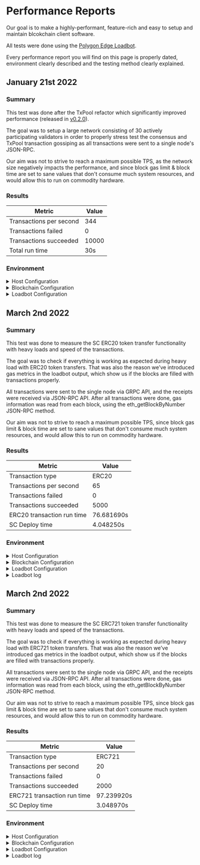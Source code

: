 # Performance Reports

Our goal is to make a highly-performant, feature-rich and easy to setup and maintain blcokchain client software.

All tests were done using the [Polygon Edge Loadbot](../additional-features/stress-testing.md).

Every performance report you will find on this page is properly dated, environment clearly described and the testing method clearly explained.

## January 21st 2022

### Summary

This test was done after the TxPool refactor which significantly improved performance (released in [v0.2.0](https://github.com/0xPolygon/polygon-edge/releases/v0.2.0)).

The goal was to setup a large network consisting of 30 actively participating validators in order to properly stress test the
consensus and TxPool transaction gossiping as all transactions were sent to a single node's JSON-RPC.

Our aim was not to strive to reach a maximum possible TPS, as the network size negatively impacts the performance,
and since block gas limit & block time are set to sane values that don't consume much system resources, and would allow this to run on commodity hardware.

### Results

| Metric | Value |
| ------ | ----- |
| Transactions per second | 344 |
| Transactions failed | 0 |
| Transactions succeeded | 10000 |
| Total run time | 30s |

### Environment

<details>
  <summary>Host Configuration</summary>
  <div>
    <div>
        <table>
            <tr>
                <td>Cloud provider</td>
                <td>AWS</td>
            </tr>
            <tr>
                <td>Instance size</td>
                <td>t2.xlarge</td>
            </tr>
            <tr>
                <td>Networking</td>
                <td>private subnet</td>
            </tr>
            <tr>
                <td>Operating system</td>
                <td>Linux Ubuntu 20.04 LTS - Focal Fossa</td>
            </tr>
            <tr>
                <td>File descriptor limit</td>
                <td>65535</td>
            </tr>
            <tr>
                <td>Max user processes</td>
                <td>65535</td>
            </tr>
        </table>
    </div>
    <br/>
  </div>
</details>

<details>
  <summary>Blockchain Configuration</summary>
  <div>
    <div>
        <table>
            <tr>
                <td>Polygon Edge version</td>
                <td>Commit <a href="https://github.com/0xPolygon/polygon-edge/commit/8377162281d1a2e4342ae27cd4e5367c4364aee2">8377162281d1a2e4342ae27cd4e5367c4364aee2</a> on develop branch</td>
            </tr>
            <tr>
                <td>Validator nodes</td>
                <td>30</td>
            </tr>
            <tr>
                <td>Non-validator nodes</td>
                <td>0</td>
            </tr>
            <tr>
                <td>Consensus</td>
                <td>IBFT PoA</td>
            </tr>
            <tr>
                <td>Block time</td>
                <td>2000ms</td>
            </tr>
            <tr>
                <td>Block gas limit</td>
                <td>5242880</td>
            </tr>
        </table>
    </div>
    <br/>
  </div>
</details>

<details>
  <summary>Loadbot Configuration</summary>
  <div>
    <div>
        <table>
            <tr>
                <td>Total Transactions</td>
                <td>10000</td>
            </tr>
            <tr>
                <td>Transactions sent per second</td>
                <td>400</td>
            </tr>
            <tr>
                <td>Type of transactions</td>
                <td>EOA to EOA transfers</td>
            </tr>
        </table>
    </div>
    <br/>
  </div>
</details>


## March 2nd 2022

### Summary

This test was done to measure the SC ERC20 token transfer functionality with heavy loads and speed of the transactions.

The goal was to check if everything is working as expected during heavy load with ERC20 token transfers. That was also the reason we’ve introduced gas metrics in the loadbot output, which show us if the blocks are filled with transactions properly.

All transactions were sent to the single node via GRPC API, and the receipts were received via JSON-RPC API. After all transactions were done, gas information was read from each block, using the eth_getBlockByNumber JSON-RPC method.

Our aim was not to strive to reach a maximum possible TPS,
since block gas limit & block time are set to sane values that don't consume much system resources, and would allow this to run on commodity hardware.

### Results

| Metric | Value |
| ------ | ----- |
| Transaction type | ERC20 |
| Transactions per second | 65 |
| Transactions failed | 0 |
| Transactions succeeded | 5000 |
| ERC20 transaction run time | 76.681690s |
| SC Deploy time | 4.048250s |

### Environment

<details>
  <summary>Host Configuration</summary>
  <div>
    <div>
        <table>
            <tr>
                <td>Cloud provider</td>
                <td>AWS</td>
            </tr>
            <tr>
                <td>Instance size</td>
                <td>t2.micro</td>
            </tr>
            <tr>
                <td>Networking</td>
                <td>private subnet</td>
            </tr>
            <tr>
                <td>Operating system</td>
                <td>Linux Ubuntu 20.04 LTS - Focal Fossa</td>
            </tr>
            <tr>
                <td>File descriptor limit</td>
                <td>65535</td>
            </tr>
            <tr>
                <td>Max user processes</td>
                <td>65535</td>
            </tr>
        </table>
    </div>
    <br/>
  </div>
</details>

<details>
  <summary>Blockchain Configuration</summary>
  <div>
    <div>
        <table>
            <tr>
                <td>Polygon Edge version</td>
                <td>Commit <a href="https://github.com/0xPolygon/polygon-edge/commit/8a033aa1afb191abdac04636d318f83f32511f3c">8a033aa1afb191abdac04636d318f83f32511f3c</a> on develop branch</td>
            </tr>
            <tr>
                <td>Validator nodes</td>
                <td>6</td>
            </tr>
            <tr>
                <td>Non-validator nodes</td>
                <td>0</td>
            </tr>
            <tr>
                <td>Consensus</td>
                <td>IBFT PoA</td>
            </tr>
            <tr>
                <td>Block time</td>
                <td>2s</td>
            </tr>
            <tr>
                <td>Block gas limit</td>
                <td>5242880</td>
            </tr>
            <tr>
                <td>Average block utilization</td>
                <td>95%</td>
            </tr>
        </table>
    </div>
    <br/>
  </div>
</details>

<details>
  <summary>Loadbot Configuration</summary>
  <div>
    <div>
        <table>
            <tr>
                <td>Total Transactions</td>
                <td>5000</td>
            </tr>
            <tr>
                <td>Transactions sent per second</td>
                <td>200</td>
            </tr>
            <tr>
                <td>Type of transactions</td>
                <td>ERC20 to ERC20 transfers</td>
            </tr>
        </table>
    </div>
    <br/>
  </div>
</details>

<details>
    <summary>Loadbot log</summary>
    
    [COUNT DATA]
    Transactions submitted = 5000
    Transactions failed    = 0

    [APPROXIMATE TPS]
    Approximate number of transactions per second = 65

    [TURN AROUND DATA]
    Average transaction turn around = 25.034950s
    Fastest transaction turn around = 3.056460s
    Slowest transaction turn around = 47.366220s
    Total loadbot execution time    = 76.681690s

    [CONTRACT DEPLOYMENT DATA]
    Contract address     = 0x7224Dad537291bb6bA277d3e1cCD48cf87B208E7
    Total execution time = 4.048250s
    Blocks required      = 1

    Block #557781 = 1 txns (1055769 gasUsed / 5242880 gasLimit) utilization = 20%

    Average utilization across all blocks: 20%

    [BLOCK DATA]
    Blocks required = 29

    Block #557783 = 178 txns (5212100 gasUsed / 5242880 gasLimit) utilization = 99%
    Block #557785 = 178 txns (5197100 gasUsed / 5242880 gasLimit) utilization = 99%
    Block #557786 = 178 txns (5197100 gasUsed / 5242880 gasLimit) utilization = 99%
    Block #557787 = 178 txns (5197100 gasUsed / 5242880 gasLimit) utilization = 99%
    Block #557788 = 178 txns (5197100 gasUsed / 5242880 gasLimit) utilization = 99%
    Block #557789 = 178 txns (5197100 gasUsed / 5242880 gasLimit) utilization = 99%
    Block #557791 = 178 txns (5197100 gasUsed / 5242880 gasLimit) utilization = 99%
    Block #557792 = 178 txns (5197100 gasUsed / 5242880 gasLimit) utilization = 99%
    Block #557793 = 178 txns (5197100 gasUsed / 5242880 gasLimit) utilization = 99%
    Block #557794 = 178 txns (5197100 gasUsed / 5242880 gasLimit) utilization = 99%
    Block #557795 = 178 txns (5197100 gasUsed / 5242880 gasLimit) utilization = 99%
    Block #557797 = 178 txns (5197100 gasUsed / 5242880 gasLimit) utilization = 99%
    Block #557798 = 178 txns (5197100 gasUsed / 5242880 gasLimit) utilization = 99%
    Block #557799 = 178 txns (5197100 gasUsed / 5242880 gasLimit) utilization = 99%
    Block #557800 = 178 txns (5197100 gasUsed / 5242880 gasLimit) utilization = 99%
    Block #557801 = 178 txns (5197100 gasUsed / 5242880 gasLimit) utilization = 99%
    Block #557803 = 178 txns (5197100 gasUsed / 5242880 gasLimit) utilization = 99%
    Block #557804 = 178 txns (5197100 gasUsed / 5242880 gasLimit) utilization = 99%
    Block #557805 = 178 txns (5197100 gasUsed / 5242880 gasLimit) utilization = 99%
    Block #557806 = 178 txns (5197100 gasUsed / 5242880 gasLimit) utilization = 99%
    Block #557807 = 178 txns (5197100 gasUsed / 5242880 gasLimit) utilization = 99%
    Block #557809 = 178 txns (5197100 gasUsed / 5242880 gasLimit) utilization = 99%
    Block #557810 = 178 txns (5197100 gasUsed / 5242880 gasLimit) utilization = 99%
    Block #557811 = 178 txns (5197100 gasUsed / 5242880 gasLimit) utilization = 99%
    Block #557812 = 178 txns (5197100 gasUsed / 5242880 gasLimit) utilization = 99%
    Block #557813 = 178 txns (5197100 gasUsed / 5242880 gasLimit) utilization = 99%
    Block #557815 = 178 txns (5197100 gasUsed / 5242880 gasLimit) utilization = 99%
    Block #557816 = 178 txns (5197100 gasUsed / 5242880 gasLimit) utilization = 99%
    Block #557817 = 16 txns (474800 gasUsed / 5242880 gasLimit) utilization   = 9%

    Average utilization across all blocks: 95%

</details>


## March 2nd 2022

### Summary

This test was done to measure the SC ERC721 token transfer functionality with heavy loads and speed of the transactions.

The goal was to check if everything is working as expected during heavy load with ERC721 token transfers. That was also the reason we’ve introduced gas metrics in the loadbot output, which show us if the blocks are filled with transactions properly.

All transactions were sent to the single node via GRPC API, and the receipts were received via JSON-RPC API. After all transactions were done, gas information was read from each block, using the eth_getBlockByNumber JSON-RPC method.

Our aim was not to strive to reach a maximum possible TPS,
since block gas limit & block time are set to sane values that don't consume much system resources, and would allow this to run on commodity hardware.

### Results

| Metric | Value |
| ------ | ----- |
| Transaction type | ERC721 |
| Transactions per second | 20 |
| Transactions failed | 0 |
| Transactions succeeded | 2000 |
| ERC721 transaction run time | 97.239920s |
| SC Deploy time | 3.048970s |

### Environment

<details>
  <summary>Host Configuration</summary>
  <div>
    <div>
        <table>
            <tr>
                <td>Cloud provider</td>
                <td>AWS</td>
            </tr>
            <tr>
                <td>Instance size</td>
                <td>t2.micro</td>
            </tr>
            <tr>
                <td>Networking</td>
                <td>private subnet</td>
            </tr>
            <tr>
                <td>Operating system</td>
                <td>Linux Ubuntu 20.04 LTS - Focal Fossa</td>
            </tr>
            <tr>
                <td>File descriptor limit</td>
                <td>65535</td>
            </tr>
            <tr>
                <td>Max user processes</td>
                <td>65535</td>
            </tr>
        </table>
    </div>
    <br/>
  </div>
</details>

<details>
  <summary>Blockchain Configuration</summary>
  <div>
    <div>
        <table>
            <tr>
                <td>Polygon Edge version</td>
                <td>Commit <a href="https://github.com/0xPolygon/polygon-edge/commit/8a033aa1afb191abdac04636d318f83f32511f3c">8a033aa1afb191abdac04636d318f83f32511f3c</a> on develop branch</td>
            </tr>
            <tr>
                <td>Validator nodes</td>
                <td>6</td>
            </tr>
            <tr>
                <td>Non-validator nodes</td>
                <td>0</td>
            </tr>
            <tr>
                <td>Consensus</td>
                <td>IBFT PoA</td>
            </tr>
            <tr>
                <td>Block time</td>
                <td>2s</td>
            </tr>
            <tr>
                <td>Block gas limit</td>
                <td>5242880</td>
            </tr>
            <tr>
                <td>Average block utilization</td>
                <td>94%</td>
            </tr>
        </table>
    </div>
    <br/>
  </div>
</details>

<details>
  <summary>Loadbot Configuration</summary>
  <div>
    <div>
        <table>
            <tr>
                <td>Total Transactions</td>
                <td>2000</td>
            </tr>
            <tr>
                <td>Transactions sent per second</td>
                <td>200</td>
            </tr>
            <tr>
                <td>Type of transactions</td>
                <td>ERC721 to ERC721 transfers</td>
            </tr>
        </table>
    </div>
    <br/>
  </div>
</details>

<details>
    <summary>Loadbot log</summary>

        [COUNT DATA]
        Transactions submitted = 2000
        Transactions failed    = 0

        [APPROXIMATE TPS]
        Approximate number of transactions per second = 20

        [TURN AROUND DATA]
        Average transaction turn around = 43.034620s
        Fastest transaction turn around = 4.007210s
        Slowest transaction turn around = 84.184340s
        Total loadbot execution time    = 97.239920s

        [CONTRACT DEPLOYMENT DATA]
        Contract address     = 0x79D9167FcCC5087D28B2D0cDA27ffAA23A731F51
        Total execution time = 3.048970s
        Blocks required      = 1

        Block #558955 = 1 txns (2528760 gasUsed / 5242880 gasLimit) utilization = 48%

        Average utilization across all blocks: 48%

        [BLOCK DATA]
        Blocks required = 46

        Block #558957 = 44 txns (5104824 gasUsed / 5242880 gasLimit) utilization = 97%
        Block #558958 = 45 txns (5189970 gasUsed / 5242880 gasLimit) utilization = 98%
        Block #558959 = 45 txns (5189970 gasUsed / 5242880 gasLimit) utilization = 98%
        Block #558960 = 45 txns (5189970 gasUsed / 5242880 gasLimit) utilization = 98%
        Block #558961 = 45 txns (5189970 gasUsed / 5242880 gasLimit) utilization = 98%
        Block #558962 = 45 txns (5189970 gasUsed / 5242880 gasLimit) utilization = 98%
        Block #558963 = 45 txns (5189970 gasUsed / 5242880 gasLimit) utilization = 98%
        Block #558964 = 45 txns (5189970 gasUsed / 5242880 gasLimit) utilization = 98%
        Block #558965 = 45 txns (5189970 gasUsed / 5242880 gasLimit) utilization = 98%
        Block #558966 = 45 txns (5189970 gasUsed / 5242880 gasLimit) utilization = 98%
        Block #558967 = 45 txns (5189970 gasUsed / 5242880 gasLimit) utilization = 98%
        Block #558968 = 45 txns (5189970 gasUsed / 5242880 gasLimit) utilization = 98%
        Block #558969 = 45 txns (5189970 gasUsed / 5242880 gasLimit) utilization = 98%
        Block #558970 = 45 txns (5189970 gasUsed / 5242880 gasLimit) utilization = 98%
        Block #558971 = 45 txns (5189970 gasUsed / 5242880 gasLimit) utilization = 98%
        Block #558972 = 45 txns (5189970 gasUsed / 5242880 gasLimit) utilization = 98%
        Block #558973 = 45 txns (5189970 gasUsed / 5242880 gasLimit) utilization = 98%
        Block #558974 = 45 txns (5189970 gasUsed / 5242880 gasLimit) utilization = 98%
        Block #558975 = 45 txns (5189970 gasUsed / 5242880 gasLimit) utilization = 98%
        Block #558976 = 45 txns (5189970 gasUsed / 5242880 gasLimit) utilization = 98%
        Block #558977 = 45 txns (5189970 gasUsed / 5242880 gasLimit) utilization = 98%
        Block #558978 = 45 txns (5189970 gasUsed / 5242880 gasLimit) utilization = 98%
        Block #558979 = 45 txns (5189970 gasUsed / 5242880 gasLimit) utilization = 98%
        Block #558980 = 45 txns (5189970 gasUsed / 5242880 gasLimit) utilization = 98%
        Block #558981 = 45 txns (5189970 gasUsed / 5242880 gasLimit) utilization = 98%
        Block #558982 = 45 txns (5189970 gasUsed / 5242880 gasLimit) utilization = 98%
        Block #558983 = 13 txns (1505298 gasUsed / 5242880 gasLimit) utilization = 28%
        Block #558984 = 45 txns (5189970 gasUsed / 5242880 gasLimit) utilization = 98%
        Block #558985 = 45 txns (5189970 gasUsed / 5242880 gasLimit) utilization = 98%
        Block #558986 = 45 txns (5189970 gasUsed / 5242880 gasLimit) utilization = 98%
        Block #558987 = 45 txns (5189970 gasUsed / 5242880 gasLimit) utilization = 98%
        Block #558988 = 45 txns (5189970 gasUsed / 5242880 gasLimit) utilization = 98%
        Block #558989 = 45 txns (5189970 gasUsed / 5242880 gasLimit) utilization = 98%
        Block #558990 = 45 txns (5189970 gasUsed / 5242880 gasLimit) utilization = 98%
        Block #558991 = 45 txns (5189970 gasUsed / 5242880 gasLimit) utilization = 98%
        Block #558992 = 45 txns (5189970 gasUsed / 5242880 gasLimit) utilization = 98%
        Block #558993 = 45 txns (5189970 gasUsed / 5242880 gasLimit) utilization = 98%
        Block #558994 = 45 txns (5189970 gasUsed / 5242880 gasLimit) utilization = 98%
        Block #558995 = 45 txns (5189970 gasUsed / 5242880 gasLimit) utilization = 98%
        Block #558996 = 45 txns (5189970 gasUsed / 5242880 gasLimit) utilization = 98%
        Block #558997 = 45 txns (5189970 gasUsed / 5242880 gasLimit) utilization = 98%
        Block #558998 = 45 txns (5189970 gasUsed / 5242880 gasLimit) utilization = 98%
        Block #558999 = 45 txns (5189970 gasUsed / 5242880 gasLimit) utilization = 98%
        Block #559000 = 45 txns (5189970 gasUsed / 5242880 gasLimit) utilization = 98%
        Block #559001 = 45 txns (5189970 gasUsed / 5242880 gasLimit) utilization = 98%
        Block #559002 = 8 txns (929568 gasUsed / 5242880 gasLimit) utilization   = 17%

        Average utilization across all blocks: 94%
        
</details>